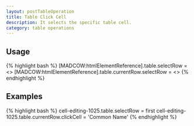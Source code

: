 ```yaml
---
layout: postTableOperation
title: Table Click Cell
description: It selects the specific table cell.
category: table operations
---
```


## Usage
{% highlight bash %}
[MADCOW:htmlElementReference].table.selectRow = <<text value>>
[MADCOW:htmlElementReference].table.currentRow.selectRow = <<text value>>
{% endhighlight %}

## Examples

{% highlight bash %}
cell-editing-1025.table.selectRow = first
cell-editing-1025.table.currentRow.clickCell = 'Common Name'
{% endhighlight %}
